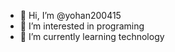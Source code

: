 - 👋 Hi, I’m @yohan200415
- 👀 I’m interested in programing
- 🌱 I’m currently learning technology
  





  

<!---
yohan200415/yohan200415 is a ✨ special ✨ repository because its `README.md` (this file) appears on your GitHub profile.
You can click the Preview link to take a look at your changes.
--->
